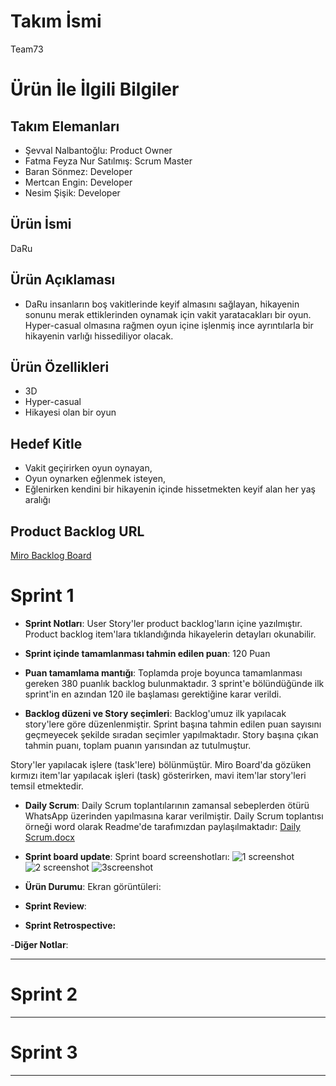 # **Takım İsmi**

Team73

# Ürün İle İlgili Bilgiler

## Takım Elemanları

- Şevval Nalbantoğlu: Product Owner
- Fatma Feyza Nur Satılmış: Scrum Master
- Baran Sönmez: Developer
- Mertcan Engin: Developer
- Nesim Şişik:  Developer

## Ürün İsmi

DaRu

## Ürün Açıklaması

- DaRu insanların boş vakitlerinde keyif almasını sağlayan, hikayenin sonunu merak ettiklerinden oynamak için vakit yaratacakları bir oyun. Hyper-casual olmasına rağmen oyun içine işlenmiş ince ayrıntılarla bir hikayenin varlığı hissediliyor olacak.

## Ürün Özellikleri

- 3D 
- Hyper-casual
- Hikayesi olan bir oyun

## Hedef Kitle

- Vakit geçirirken oyun oynayan, 
- Oyun oynarken eğlenmek isteyen,
- Eğlenirken kendini bir hikayenin içinde hissetmekten keyif alan her yaş aralığı 

## Product Backlog URL

[Miro Backlog Board](https://miro.com/app/board/uXjVO5nJmdM=/?share_link_id=761499253915)



# Sprint 1

- **Sprint Notları**: User Story'ler product backlog'ların içine yazılmıştır. Product backlog item'lara tıklandığında hikayelerin detayları okunabilir.

- **Sprint içinde tamamlanması tahmin edilen puan**: 120 Puan

- **Puan tamamlama mantığı**: Toplamda proje boyunca tamamlanması gereken 380 puanlık backlog bulunmaktadır. 3 sprint'e bölündüğünde ilk sprint'in en azından 120 ile başlaması gerektiğine karar verildi.

- **Backlog düzeni ve Story seçimleri**: Backlog'umuz ilk yapılacak story'lere göre düzenlenmiştir. Sprint başına tahmin edilen puan sayısını geçmeyecek şekilde sıradan seçimler yapılmaktadır. Story başına çıkan tahmin puanı, toplam puanın yarısından az tutulmuştur. 

Story'ler yapılacak işlere (task'lere) bölünmüştür. Miro Board'da gözüken kırmızı item'lar yapılacak işleri (task) gösterirken, mavi item'lar story'leri temsil etmektedir.

- **Daily Scrum**: Daily Scrum toplantılarının zamansal sebeplerden ötürü WhatsApp üzerinden yapılmasına karar verilmiştir. Daily Scrum toplantısı örneği word olarak Readme'de tarafımızdan paylaşılmaktadır: [Daily Scrum.docx](https://github.com/Team73akademi/BootcampScrumTemplate/files/8645306/Daily.Scrum.docx)


- **Sprint board update**: Sprint board screenshotları:
![1 screenshot](https://user-images.githubusercontent.com/104391644/167257901-49bf5247-5fbd-48ce-b9a3-ea6b65b0c88b.png)
![2 screenshot](https://user-images.githubusercontent.com/104391644/167257934-ec651a89-6622-4846-bb14-b32180cd2298.png)
![3screenshot](https://user-images.githubusercontent.com/104391644/167258434-06add596-6f97-40f5-84cb-a5c4c51f2c3b.png)



- **Ürün Durumu**: Ekran görüntüleri:
  

- **Sprint Review**: 


- **Sprint Retrospective:**
  

-**Diğer Notlar**:


---

# Sprint 2


---

# Sprint 3

---
